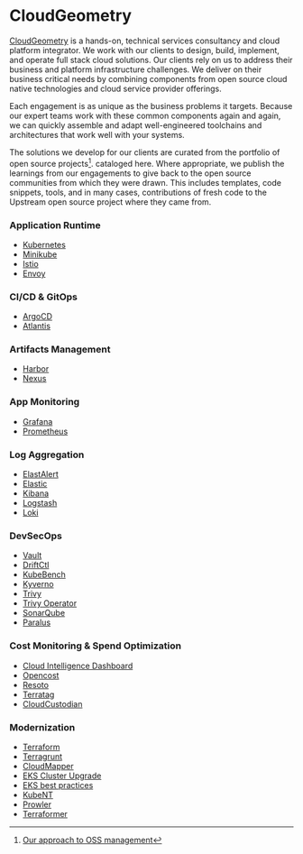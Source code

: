 # CloudGeometry
[CloudGeometry](https://cloudgeometry.io/) is a hands-on, technical services consultancy and cloud platform integrator. We work with our clients to design, build, implement, and operate full stack cloud solutions. Our clients rely on us to address their business and platform infrastructure challenges. We deliver  on their business critical needs by combining components from open source cloud native technologies and cloud service provider offerings.

Each engagement is as unique as the business problems it targets. Because our expert teams work with these common components again and again, we can quickly assemble and adapt well-engineered toolchains and architectures that work well with your systems.

The solutions we develop for our clients are curated from the portfolio of open source projects[^oss_management]. cataloged here. Where appropriate, we publish the learnings from our engagements to give back to the open source communities from which they were drawn. This includes templates, code snippets, tools, and in many cases, contributions of fresh code to the Upstream open source project where they came from.


### Application Runtime
- [Kubernetes](https://github.com/kubernetes/kubernetes)
- [Minikube](https://github.com/kubernetes/minikube)
- [Istio](https://github.com/istio/istio)
- [Envoy](https://github.com/envoyproxy/envoy)


### CI/CD & GitOps

- [ArgoCD](https://github.com/argoproj-labs/argocd-operator)
- [Atlantis](https://github.com/runatlantis/atlantis)


### Artifacts Management
- [Harbor](https://github.com/goharbor/harbor)
- [Nexus](https://github.com/sonatype/nexus-public)


### App Monitoring
- [Grafana](https://github.com/grafana/grafana)
- [Prometheus](https://github.com/prometheus/prometheus)


### Log Aggregation
- [ElastAlert](https://github.com/Yelp/elastalert)
- [Elastic](https://github.com/elastic/elasticsearch)
- [Kibana](https://github.com/elastic/kibana)
- [Logstash](https://github.com/elastic/logstash)
- [Loki](https://github.com/grafana/loki)

### DevSecOps
- [Vault](https://github.com/hashicorp/vault)
- [DriftCtl](https://github.com/snyk/driftctl)
- [KubeBench](https://github.com/aquasecurity/kube-bench)
- [Kyverno](https://github.com/kyverno/kyverno)
- [Trivy](https://github.com/aquasecurity/trivy)
- [Trivy Operator](https://github.com/aquasecurity/trivy-operator)
- [SonarQube](https://github.com/SonarSource/sonarqube)
- [Paralus](https://github.com/paralus/paralus)


### Cost Monitoring & Spend Optimization 
- [Cloud Intelligence Dashboard](https://github.com/aws-samples/aws-cudos-framework-deployment)
- [Opencost](https://github.com/opencost/opencost)
- [Resoto](https://github.com/someengineering/resoto)
- [Terratag](https://github.com/env0/terratag)
- [CloudCustodian](https://github.com/cloud-custodian/cloud-custodian)


### Modernization
- [Terraform](https://github.com/hashicorp/terraform)
- [Terragrunt](https://github.com/gruntwork-io/terragrunt)
- [CloudMapper](https://github.com/duo-labs/cloudmapper)
- [EKS Cluster Upgrade](https://github.com/aws-samples/eks-cluster-upgrade)
- [EKS best practices](https://github.com/aws/aws-eks-best-practices)
- [KubeNT](https://github.com/doitintl/kube-no-trouble)
- [Prowler](https://github.com/prowler-cloud/prowler)
- [Terraformer](https://github.com/GoogleCloudPlatform/terraformer)


[^oss_management]: [Our approach to OSS management](oss_management.md)
